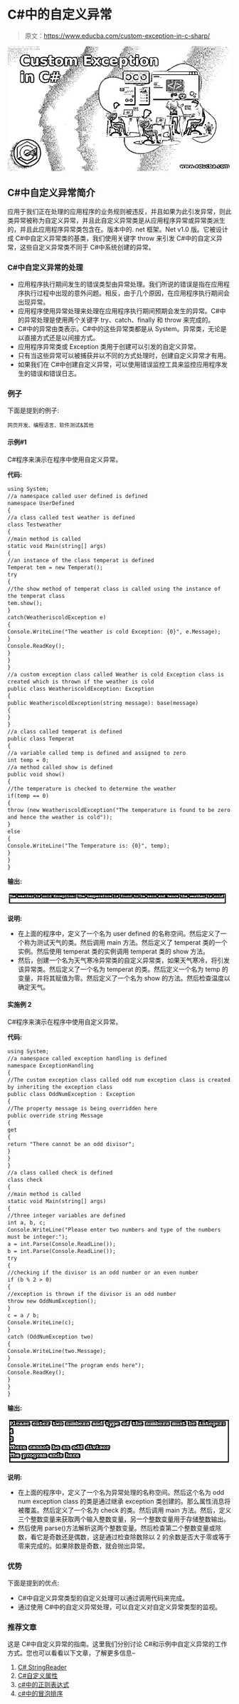 # C#中的自定义异常

> 原文：<https://www.educba.com/custom-exception-in-c-sharp/>

![Custom Exception in C#](img/40f1124e761daec97077fece93cc557e.png)



## C#中自定义异常简介

应用于我们正在处理的应用程序的业务规则被违反，并且如果为此引发异常，则此类异常被称为自定义异常，并且此自定义异常类是从应用程序异常或异常类派生的，并且此应用程序异常类包含在。版本中的. net 框架。Net v1.0 版。它被设计成 C#中自定义异常类的基类，我们使用关键字 throw 来引发 C#中的自定义异常，这些自定义异常类不同于 C#中系统创建的异常。

### C#中自定义异常的处理

*   应用程序执行期间发生的错误类型由异常处理。我们所说的错误是指在应用程序执行过程中出现的意外问题。相反，由于几个原因，在应用程序执行期间会出现异常。
*   应用程序使用异常处理来处理在应用程序执行期间预期会发生的异常。C#中的异常处理是使用两个关键字 try、catch、finally 和 throw 来完成的。
*   C#中的异常由类表示。C#中的这些异常类都是从 System。异常类，无论是以直接方式还是以间接方式。
*   应用程序异常类或 Exception 类用于创建可以引发的自定义异常。
*   只有当这些异常可以被捕获并以不同的方式处理时，创建自定义异常才有用。
*   如果我们在 C#中创建自定义异常，可以使用错误监控工具来监控应用程序发生的错误和错误日志。

### 例子

下面是提到的例子:

<small>网页开发、编程语言、软件测试&其他</small>

#### 示例#1

C#程序来演示在程序中使用自定义异常。

**代码:**

```
using System;
//a namespace called user defined is defined
namespace UserDefined
{
//a class called test weather is defined
class Testweather
{
//main method is called
static void Main(string[] args)
{
//an instance of the class temperat is defined
Temperat tem = new Temperat();
try
{
//the show method of temperat class is called using the instance of the temperat class
tem.show();
}
catch(WeatheriscoldException e)
{
Console.WriteLine("The weather is cold Exception: {0}", e.Message);
}
Console.ReadKey();
}
}
}
//a custom exception class called Weather is cold Exception class is created which is thrown if the weather is cold
public class WeatheriscoldException: Exception
{
public WeatheriscoldException(string message): base(message)
{
}
}
//a class called temperat is defined
public class Temperat
{
//a variable called temp is defined and assigned to zero
int temp = 0;
//a method called show is defined
public void show()
{
//the temperature is checked to determine the weather
if(temp == 0)
{
throw (new WeatheriscoldException("The temperature is found to be zero and hence the weather is cold"));
}
else
{
Console.WriteLine("The Temperature is: {0}", temp);
}
}
}
```

**输出:**

![Custom Exception in c# 1](img/ff32916234e13243a8d23ed714281d04.png)



**说明:**

*   在上面的程序中，定义了一个名为 user defined 的名称空间。然后定义了一个称为测试天气的类。然后调用 main 方法。然后定义了 temperat 类的一个实例。然后使用 temperat 类的实例调用 temperat 类的 show 方法。
*   然后，创建一个名为天气寒冷异常类的自定义异常类，如果天气寒冷，将引发该异常类。然后定义了一个名为 temperat 的类。然后定义一个名为 temp 的变量，并将其赋值为零。然后定义了一个名为 show 的方法。然后检查温度以确定天气。

#### 实施例 2

C#程序来演示在程序中使用自定义异常。

**代码:**

```
using System;
//a namespace called exception handling is defined
namespace ExceptionHandling
{
//The custom exception class called odd num exception class is created by inheriting the exception class
public class OddNumException : Exception
{
//The property message is being overridden here
public override string Message
{
get
{
return "There cannot be an odd divisor";
}
}
}
//a class called check is defined
class check
{
//main method is called
static void Main(string[] args)
{
//three integer variables are defined
int a, b, c;
Console.WriteLine("Please enter two numbers and type of the numbers must be integer:");
a = int.Parse(Console.ReadLine());
b = int.Parse(Console.ReadLine());
try
{
//checking if the divisor is an odd number or an even number
if (b % 2 > 0)
{
//exception is thrown if the divisor is an odd number
throw new OddNumException();
}
c = a / b;
Console.WriteLine(c);
}
catch (OddNumException two)
{
Console.WriteLine(two.Message);
}
Console.WriteLine("The program ends here");
Console.ReadKey();
}
}
}
```

**输出:**

![Custom Exception in c# 2](img/f0fb737d57e727f53b8f51233b782480.png)



**说明:**

*   在上面的程序中，定义了一个名为异常处理的名称空间。然后这个名为 odd num exception class 的类是通过继承 exception 类创建的。那么属性消息将被覆盖。然后定义了一个名为 check 的类。然后调用 main 方法。然后，定义三个整数变量来获取两个输入整数变量，另一个整数变量用于存储整数输出。
*   然后使用 parse()方法解析这两个整数变量。然后检查第二个整数变量或除数，看它是奇数还是偶数，这是通过检查除数除以 2 的余数是否大于零或等于零来完成的。如果除数是奇数，就会抛出异常。

### 优势

下面是提到的优点:

*   C#中自定义异常类型的自定义处理可以通过调用代码来完成。
*   通过使用 C#中的自定义异常处理，可以自定义对自定义异常类型的监视。

### 推荐文章

这是 C#中自定义异常的指南。这里我们分别讨论 C#和示例中自定义异常的工作方式。您也可以看看以下文章，了解更多信息–

1.  [C# StringReader](https://www.educba.com/c-sharp-stringreader/)
2.  [C#自定义属性](https://www.educba.com/c-sharp-custom-attribute/)
3.  [c#中的正则表达式](https://www.educba.com/regular-expression-in-c-sharp/)
4.  [c#中的冒泡排序](https://www.educba.com/bubble-sort-in-c-sharp/)





